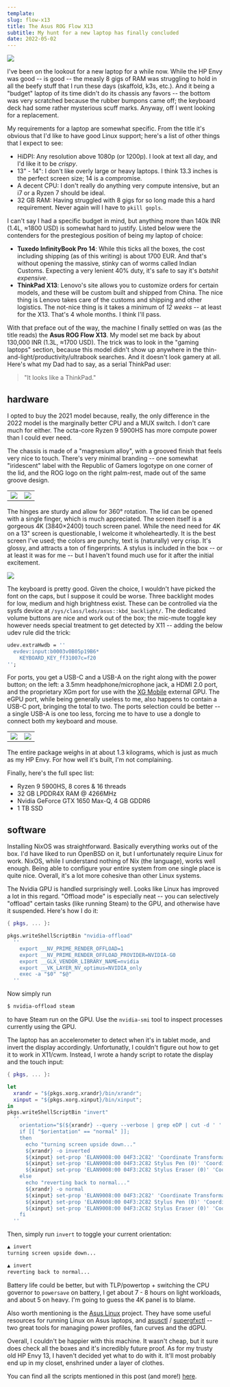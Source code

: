 ```yaml
---
template:
slug: flow-x13
title: The Asus ROG Flow X13
subtitle: My hunt for a new laptop has finally concluded
date: 2022-05-02
---
```


![](https://cdn.icyphox.sh/3NZ1u.jpg)

I've been on the lookout for a new laptop for a while now. While the HP
Envy was good -- is good -- the measly 8 gigs of RAM was struggling to
hold in all the beefy stuff that I run these days (skaffold, k3s, etc.).
And it being a "budget" laptop of its time didn't do its chassis any
favors -- the bottom was very scratched because the rubber bumpons
came off; the keyboard deck had some rather mysterious scuff marks.
Anyway, off I went looking for a replacement.

My requirements for a laptop are somewhat specific. From the title it's
obvious that I'd like to have good Linux support; here's a list of
other things that I expect to see:

- HiDPI: Any resolution above 1080p (or 1200p). I look at text all day,
  and I'd like it to be _crispy_.
- 13" - 14": I don't like overly large or heavy laptops. I think 13.3
  inches is the perfect screen size; 14 is a compromise.
- A decent CPU: I don't really do anything very compute intensive, but
  an i7 or a Ryzen 7 should be ideal.
- 32 GB RAM: Having struggled with 8 gigs for so long made this a hard
  requirement. Never again will I have to `pkill gopls`.

I can't say I had a specific budget in mind, but anything more than 140k
INR (1.4L, ≈1800 USD) is somewhat hard to justify. Listed below were the
contenders for the prestegious position of being my laptop of choice:

- **Tuxedo InfinityBook Pro 14**: While this ticks all the boxes, the
  cost including shipping (as of this writing) is about 1700 EUR. And
  that's without opening the massive, stinky can of worms called Indian
  Customs. Expecting a very lenient 40% duty, it's safe to say it's
  _batshit expensive_.
- **ThinkPad X13**: Lenovo's site allows you to customize orders for
  certain models, and these will be custom built and shipped from China.
  The nice thing is Lenovo takes care of the customs and shipping and
  other logistics. The not-nice thing is it takes a minimum of _12
  weeks_ -- at least for the X13. That's 4 whole months. I think I'll
  pass.

With that preface out of the way, the machine I finally settled on was
(as the title reads) the **Asus ROG Flow X13**. My model set me back by
about 130,000 INR (1.3L, ≈1700 USD). The trick was to look in the
"gaming laptops" section, because this model didn't show up anywhere in
the thin-and-light/productivity/ultrabook searches. And it doesn't look
gamery at all. Here's what my Dad had to say, as a serial ThinkPad user:

> "It looks like a ThinkPad."

## hardware

I opted to buy the 2021 model because, really, the only difference in
the 2022 model is the marginally better CPU and a MUX switch. I don't
care much for either. The octa-core Ryzen 9 5900HS has more compute
power than I could ever need.

The chassis is made of a "magnesium alloy", with a grooved finish that
feels very nice to touch. There's very minimal branding -- one somewhat
"iridescent" label with the Republic of Gamers logotype on one corner of
the lid, and the ROG logo on the right palm-rest, made out of the same
groove design.

| | |
| ---- | ---- |
| ![](https://cdn.icyphox.sh/J2SN2.jpg) | ![](https://cdn.icyphox.sh/0wFTQ.jpg) |

The hinges are sturdy and allow for 360° rotation. The lid can be opened
with a single finger, which is much appreciated. The screen itself is a
gorgeous 4K (3840×2400) touch screen panel. While the need need for 4K
on a 13" screen is questionable, I welcome it wholeheartedly. It is the
best screen I've used; the colors are punchy, text is (naturally) very
crisp. It's glossy, and attracts a ton of fingerprints. A stylus is
included in the box -- or at least it was for me -- but I haven't found
much use for it after the initial excitement.

![](https://cdn.icyphox.sh/s7u2n.jpg)

The keyboard is pretty good. Given the choice, I wouldn't have picked
the font on the caps, but I suppose it could be worse. Three backlight
modes for low, medium and high brightness exist. These can be controlled
via the sysfs device at `/sys/class/leds/asus::kbd_backlight/`. The
dedicated volume buttons are nice and work out of the box; the mic-mute
toggle key however needs special treatment to get detected by X11 --
adding the below udev rule did the trick:

```nix
udev.extraHwdb = ''
  evdev:input:b0003v0B05p19B6*
    KEYBOARD_KEY_ff31007c=f20
'';
```

For ports, you get a USB-C and a USB-A on the right along with the power
button; on the left: a 3.5mm headphone/microphone jack, a HDMI 2.0 port,
and the proprietary XGm port for use with the [XG
Mobile](https://rog.asus.com/in/external-graphic-docks/2021-rog-xg-mobile-model/)
external GPU. The eGPU port, while being generally useless to me, also
happens to contain a USB-C port, bringing the total to two. The ports
selection could be better -- a single USB-A is one too less, forcing me
to have to use a dongle to connect both my keyboard and mouse.

| | |
| ---- | ---- | 
| ![](https://cdn.icyphox.sh/xyYII.jpg) | ![](https://cdn.icyphox.sh/z-Y1R.jpg) |

The entire package weighs in at about 1.3 kilograms, which is just as
much as my HP Envy. For how well it's built, I'm not complaining.

Finally, here's the full spec list:
- Ryzen 9 5900HS, 8 cores & 16 threads
- 32 GB LPDDR4X RAM @ 4266MHz
- Nvidia GeForce GTX 1650 Max-Q, 4 GB GDDR6
- 1 TB SSD

## software

Installing NixOS was straightforward. Basically everything works out of
the box. I'd have liked to run OpenBSD on it, but I unfortunately
require Linux for work. NixOS, while I understand nothing of Nix (the
language), works well enough. Being able to configure your entire system
from one single place is quite nice. Overall, it's a lot more cohesive
than other Linux systems.

The Nvidia GPU is handled surprisingly well. Looks like Linux has
improved a lot in this regard. "Offload mode" is especially neat -- you
can selectively "offload" certain tasks (like running Steam) to the GPU,
and otherwise have it suspended. Here's how I do it:

```nix
{ pkgs, ... }:

pkgs.writeShellScriptBin "nvidia-offload"
  ''
    export __NV_PRIME_RENDER_OFFLOAD=1
    export __NV_PRIME_RENDER_OFFLOAD_PROVIDER=NVIDIA-G0
    export __GLX_VENDOR_LIBRARY_NAME=nvidia
    export __VK_LAYER_NV_optimus=NVIDIA_only
    exec -a "$0" "$@"
  ''
```

Now simply run

```sh
$ nvidia-offload steam
```

to have Steam run on the GPU. Use the `nvidia-smi` tool to inspect
processes currently using the GPU.

The laptop has an accelerometer to detect when it's in tablet mode, and
invert the display accordingly. Unfortunatly, I couldn't figure out how
to get it to work in X11/cwm. Instead, I wrote a handy script to rotate
the display and the touch input:

```nix
{ pkgs, ... }:

let
  xrandr = "${pkgs.xorg.xrandr}/bin/xrandr";
  xinput = "${pkgs.xorg.xinput}/bin/xinput";
in
pkgs.writeShellScriptBin "invert"
  ''
    orientation="$(${xrandr} --query --verbose | grep eDP | cut -d ' ' -f 6)"
    if [[ "$orientation" == "normal" ]];
    then
      echo "turning screen upside down..."
      ${xrandr} -o inverted
      ${xinput} set-prop 'ELAN9008:00 04F3:2C82' 'Coordinate Transformation Matrix' -1 0 1 0 -1 1 0 0 1
      ${xinput} set-prop 'ELAN9008:00 04F3:2C82 Stylus Pen (0)' 'Coordinate Transformation Matrix' -1 0 1 0 -1 1 0 0 1
      ${xinput} set-prop 'ELAN9008:00 04F3:2C82 Stylus Eraser (0)' 'Coordinate Transformation Matrix' -1 0 1 0 -1 1 0 0 1
    else
      echo "reverting back to normal..."
      ${xrandr} -o normal
      ${xinput} set-prop 'ELAN9008:00 04F3:2C82' 'Coordinate Transformation Matrix' 1 0 0 0 1 0 0 0 1
      ${xinput} set-prop 'ELAN9008:00 04F3:2C82 Stylus Pen (0)' 'Coordinate Transformation Matrix' 1 0 0 0 1 0 0 0 1
      ${xinput} set-prop 'ELAN9008:00 04F3:2C82 Stylus Eraser (0)' 'Coordinate Transformation Matrix' 1 0 0 0 1 0 0 0 1
    fi
  ''
```

Then, simply run `invert` to toggle your current orientation:
```sh
▲ invert
turning screen upside down...

▲ invert
reverting back to normal...
```

Battery life could be better, but with TLP/powertop + switching the CPU
governor to `powersave` on battery, I get about 7 - 8 hours on light
workloads, and about 5 on heavy. I'm going to guess the 4K panel is to
blame.

Also worth mentioning is the [Asus Linux](https://asus-linux.org)
project. They have some useful resources for running Linux on Asus
laptops, and [asusctl](https://gitlab.com/asus-linux/asusctl) /
[supergfxctl](https://gitlab.com/asus-linux/supergfxctl) -- two great
tools for managing power profiles, fan curves and the dGPU.

Overall, I couldn't be happier with this machine. It wasn't cheap, but
it sure does check all the boxes and it's incredibly future proof. As
for my trusty old HP Envy 13, I haven't decided yet what to do with it.
It'll most probably end up in my closet, enshrined under a layer of
clothes.

You can find all the scripts mentioned in this post (and more!)
[here](https://github.com/icyphox/dotfiles/tree/master/nix).
